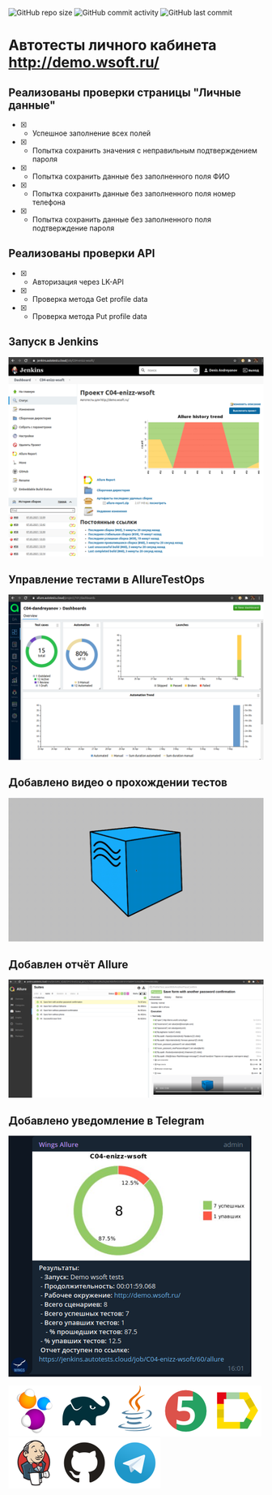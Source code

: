 ![GitHub repo size](https://img.shields.io/github/repo-size/dandreyanov/messaging_lk?style=flat-square) ![GitHub commit activity](https://img.shields.io/github/commit-activity/y/dandreyanov/messaging_lk?style=flat-square) ![GitHub last commit](https://img.shields.io/github/last-commit/dandreyanov/messaging_lk?style=flat-square)

# Автотесты личного кабинета http://demo.wsoft.ru/
## Реализованы проверки страницы "Личные данные"
- [X] - Успешное заполнение всех полей
- [X] - Попытка сохранить значения с неправильным подтверждением пароля
- [X] - Попытка сохранить данные без заполненного поля ФИО
- [X] - Попытка сохранить данные без заполненного поля номер телефона
- [X] - Попытка сохранить данные без заполненного поля подтверждение пароля

## Реализованы проверки API
- [X] - Авторизация через LK-API
- [X] - Проверка метода Get profile data
- [X] - Проверка метода Put profile data


## Запуск в Jenkins
![Jenkins](src/test/resources/files/Jenkins.png)

## Управление тестами в AllureTestOps
![AllureTO](src/test/resources/files/AllureTO.png)

## Добавлено видео о прохождении тестов
![Video](src/test/resources/files/Video.gif)

## Добавлен отчёт Allure
![Allure](src/test/resources/files/Allure.png)

## Добавлено уведомление в Telegram
![Telegram](src/test/resources/files/Telegram_notify.png)


![Selenide](src/test/resources/files/stack/Selenide.png)![Gradle](src/test/resources/files/stack/Gradle.png)![Java](src/test/resources/files/stack/Java.png)![JUnit5](src/test/resources/files/stack/JUnit5.png)![Allure_Report](src/test/resources/files/stack/Allure_Report.png)![Jenkins](src/test/resources/files/stack/Jenkins.png)![Github](src/test/resources/files/stack/Github.png)![Telegram](src/test/resources/files/stack/Telegram.png)
